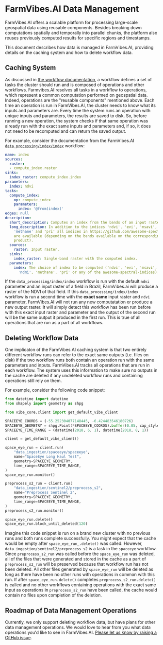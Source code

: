 # FarmVibes.AI Data Management

FarmVibes.AI offers a scalable platform for processing large-scale geospatial data using reusable
components. Besides breaking down computations spatially and temporally into parallel chunks,
the platform also reuses previously computed results for specific regions and timestamps.

This document describes how data is managed in FarmVibes.AI, providing details on the caching system
and how to delete workflow data.

## Caching System

As discussed in [the workflow documentation](WORKFLOWS.md), a workflow defines a set of tasks the
cluster should run and is composed of operations and other workflows. Farmvibes.AI resolves all tasks
in a workflow to operations, which represent a common computation performed on geospatial data.
Indeed, operations are the "reusable components" mentioned above. Each time an operation is run in
FarmVibes.AI, the cluster needs to know what its inputs and parameters are. Every time the
system runs an operation with unique inputs and parameters, the results are saved to disk.
So, before running a new operation, the system checks if that same operation was
already run with the exact same inputs and parameters and, if so, it does not need to be recomputed
and can return the saved output.

For example, consider the documentation from the FarmVibes.AI
[`data_processing/index/index`](https://microsoft.github.io/farmvibes-ai/docfiles/markdown/workflow_yaml/data_processing/index/index.html)
workflow:

```yaml
name: index
sources:
  raster:
  - compute_index.raster
sinks:
  index_raster: compute_index.index
parameters:
  index: ndvi
tasks:
  compute_index:
    op: compute_index
    parameters:
      index: '@from(index)'
edges: null
description:
  short_description: Computes an index from the bands of an input raster.
  long_description: In addition to the indices 'ndvi', 'evi', 'msavi', 'ndre', 'reci', 'ndmi',
    'methane' and 'pri' all indices in https://github.com/awesome-spectral-indices/awesome-spectral-indices
    are available (depending on the bands available on the corresponding satellite
    product).
  sources:
    raster: Input raster.
  sinks:
    index_raster: Single-band raster with the computed index.
  parameters:
    index: The choice of index to be computed ('ndvi', 'evi', 'msavi', 'ndre', 'reci',
      'ndmi', 'methane', 'pri' or any of the awesome-spectral-indices).
```

If the `data_processing/index/index` workflow is run with the default `ndvi` parameter and an input
raster of a field in Brazil, FarmVibes.ai will produce a raster of the NDVI of that field. If this
`data_processing/index/index` workflow is run a second time with the **exact same** input raster
and `ndvi` parameter, FarmVibes.AI will not run any new computatation or produce a new output
raster. It will simply detect this workflow has been run before with this exact input raster and
parameter and the output of the second run will be the same output it produced in the first run.
This is true of all operations that are run as a part of all workflows.

## Deleting Workflow Data

One implicaton of the FarmVibes.AI caching system is that two entirely different workflow runs can
refer to the exact same outputs (i.e. files on disk) if the two workflow runs both contain an
operation run with the same parameters and inputs. FarmVibes.AI tracks all operations that are run
in each workflow. The system uses this information to make sure no outputs in the cache are deleted
if any undeleted workflow runs and containing operations still rely on them.

For example, consider the following code snippet:

```python
from datetime import datetime
from shapely import geometry as shpg

from vibe_core.client import get_default_vibe_client

SPACEEYE_COORDS = (-55.252304077148445, -6.424483546180726)
SPACEEYE_GEOMETRY = shpg.Point(*SPACEEYE_COORDS).buffer(0.05, cap_style=3)
SPACEEYE_TIME_RANGE = (datetime(2018, 6, 1), datetime(2018, 8, 1))

client = get_default_vibe_client()

space_eye_run = client.run(
    "data_ingestion/spaceeye/spaceeye",
    name="SpaceEye Long Haul Test",
    geometry=SPACEEYE_GEOMETRY,
    time_range=SPACEEYE_TIME_RANGE,
)
space_eye_run.monitor()

preprocess_s2_run = client.run(
    "data_ingestion/sentinel2/preprocess_s2",
    name="Preprocess Sentinel 2",
    geometry=SPACEEYE_GEOMETRY,
    time_range=SPACEEYE_TIME_RANGE,
)
preprocess_s2_run.monitor()

space_eye_run.delete()
space_eye_run.block_until_deleted(120)

```

Imagine this code snippet is run on a brand new cluster with no previous runs and both runs
complete successfully. You might expect that the cache would be empty after
`space_eye_run_.delete()` was called. However, `data_ingestion/sentinel2/preprocess_s2` is a task
in the `spaceeye` workflow. Since `preprocess_s2_run` was called before the `space_eye_run` was
deleted, all of the files that were generated and stored in the cache as a part of
`preprocess_s2_run` will be preserved because that workflow run has not been deleted. All other
files generated by `space_eye_run` will be deleted as long as there have been no other runs with
operations in common with this run. If after `space_eye_run.delete()` completes
`preprocess_s2_run.delete()` is called and no other workflows containing operations with the exact
same input as operations in `preprocess_s2_run` have been called, the cache would contain no files
upon completion of the deletion.

## Roadmap of Data Management Operations

Currently, we only support deleting workflow data, but have plans for other data management operations.
We would love to hear from you what data operations you'd like to see in FarmVibes.AI.
[Please let us know by raising a GitHub issue](https://github.com/microsoft/farmvibes-ai/issues).

